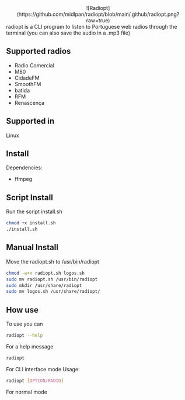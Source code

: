 <div align="center">
![Radiopt](https://github.com/midlpan/radiopt/blob/main/.github/radiopt.png?raw=true)
</div>
radiopt is a CLI program to listen to Portuguese web radios through the terminal (you can also save the audio in a .mp3 file)

## Supported radios

* Radio Comercial
* M80
* CidadeFM
* SmoothFM
* batida
* RFM
* Renascença

## Supported in
Linux

## Install
Dependencies:

* ffmpeg

## Script Install
Run the script install.sh

```bash
chmod +x install.sh
./install.sh
```

## Manual Install
Move the radiopt.sh to /usr/bin/radiopt

```bash
chmod -w+x radiopt.sh logos.sh
sudo mv radiopt.sh /usr/bin/radiopt
sudo mkdir /usr/share/radiopt
sudo mv logos.sh /usr/share/radiopt/
```

## How use
To use you can
```bash
radiopt --help
```
For a help message
```bash
radiopt
```
For CLI interface mode
Usage:
```bash
radiopt [OPTION/RADIO]
```
For normal mode
